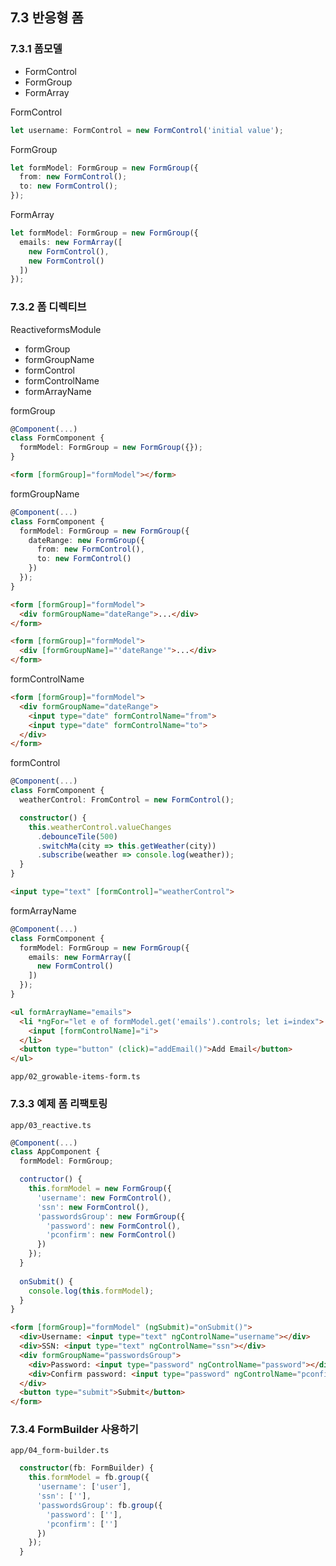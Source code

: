 ## 7.3 반응형 폼

### 7.3.1 폼모델
- FormControl
- FormGroup
- FormArray

FormControl
```ts
let username: FormControl = new FormControl('initial value');
```

FormGroup
```ts
let formModel: FormGroup = new FormGroup({
  from: new FormControl();
  to: new FormControl();
});
```

FormArray
```ts
let formModel: FormGroup = new FormGroup({
  emails: new FormArray([
    new FormControl(),
    new FormControl()
  ])
});
```

### 7.3.2 폼 디렉티브

ReactiveformsModule
- formGroup
- formGroupName
- formControl
- formControlName
- formArrayName

formGroup
```ts
@Component(...)
class FormComponent {
  formModel: FormGroup = new FormGroup({});
}
```

```html
<form [formGroup]="formModel"></form>
```

formGroupName
```ts
@Component(...)
class FormComponent {
  formModel: FormGroup = new FormGroup({
    dateRange: new FormGroup({
      from: new FormControl(),
      to: new FormControl()
    })
  });
}
```

```html
<form [formGroup]="formModel">
  <div formGroupName="dateRange">...</div>
</form>
```

```html
<form [formGroup]="formModel">
  <div [formGroupName]="'dateRange'">...</div>
</form>
```

formControlName
```html
<form [formGroup]="formModel">
  <div formGroupName="dateRange">
    <input type="date" formControlName="from">
    <input type="date" formControlName="to">
  </div>
</form>
```

formControl
```ts
@Component(...)
class FormComponent {
  weatherControl: FromControl = new FormControl();

  constructor() {
    this.weatherControl.valueChanges
      .debounceTile(500)
      .switchMa(city => this.getWeather(city))
      .subscribe(weather => console.log(weather));
  }
}
```

```html
<input type="text" [formControl]="weatherControl">
```

formArrayName
```ts
@Component(...)
class FormComponent {
  formModel: FormGroup = new FormGroup({
    emails: new FormArray([
      new FormControl()
    ])
  });
}
```

```html
<ul formArrayName="emails">
  <li *ngFor="let e of formModel.get('emails').controls; let i=index">
    <input [formControlName]="i">
  </li>
  <button type="button" (click)="addEmail()">Add Email</button>
</ul>
```

`app/02_growable-items-form.ts`

### 7.3.3 예제 폼 리팩토링
`app/03_reactive.ts`

```ts
@Component(...)
class AppComponent {
  formModel: FormGroup;

  contructor() {
    this.formModel = new FormGroup({
      'username': new FormControl(),
      'ssn': new FormControl(),
      'passwordsGroup': new FormGroup({
        'password': new FormControl(),
        'pconfirm': new FormControl()
      })
    });
  }
  
  onSubmit() {
    console.log(this.formModel);
  }
}
```

```html
<form [formGroup]="formModel" (ngSubmit)="onSubmit()">
  <div>Username: <input type="text" ngControlName="username"></div>
  <div>SSN: <input type="text" ngControlName="ssn"></div>
  <div formGroupName="passwordsGroup">
    <div>Password: <input type="password" ngControlName="password"></div>
    <div>Confirm password: <input type="password" ngControlName="pconfirm"></div>
  </div>
  <button type="submit">Submit</button>
</form>
```

### 7.3.4 FormBuilder 사용하기
`app/04_form-builder.ts`
```ts
  constructor(fb: FormBuilder) {
    this.formModel = fb.group({
      'username': ['user'],
      'ssn': [''],
      'passwordsGroup': fb.group({
        'password': [''],
        'pconfirm': ['']
      })
    });
  }
```
